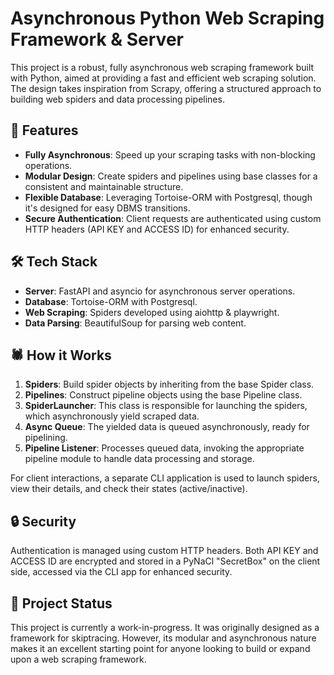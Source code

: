 # Asynchronous Python Web Scraping Framework & Server

This project is a robust, fully asynchronous web scraping framework built with Python, aimed at providing a fast and efficient web scraping solution. The design takes inspiration from Scrapy, offering a structured approach to building web spiders and data processing pipelines.

## 🚀 Features

- **Fully Asynchronous**: Speed up your scraping tasks with non-blocking operations.
- **Modular Design**: Create spiders and pipelines using base classes for a consistent and maintainable structure.
- **Flexible Database**: Leveraging Tortoise-ORM with Postgresql, though it's designed for easy DBMS transitions.
- **Secure Authentication**: Client requests are authenticated using custom HTTP headers (API KEY and ACCESS ID) for enhanced security.

## 🛠️ Tech Stack

- **Server**: FastAPI and asyncio for asynchronous server operations.
- **Database**: Tortoise-ORM with Postgresql.
- **Web Scraping**: Spiders developed using aiohttp & playwright.
- **Data Parsing**: BeautifulSoup for parsing web content.

## 🕷️ How it Works

1. **Spiders**: Build spider objects by inheriting from the base Spider class.
2. **Pipelines**: Construct pipeline objects using the base Pipeline class.
3. **SpiderLauncher**: This class is responsible for launching the spiders, which asynchronously yield scraped data.
4. **Async Queue**: The yielded data is queued asynchronously, ready for pipelining.
5. **Pipeline Listener**: Processes queued data, invoking the appropriate pipeline module to handle data processing and storage.

For client interactions, a separate CLI application is used to launch spiders, view their details, and check their states (active/inactive).

## 🔒 Security

Authentication is managed using custom HTTP headers. Both API KEY and ACCESS ID are encrypted and stored in a PyNaCl "SecretBox" on the client side, accessed via the CLI app for enhanced security.

## 🚧 Project Status

This project is currently a work-in-progress. It was originally designed as a framework for skiptracing. However, its modular and asynchronous nature makes it an excellent starting point for anyone looking to build or expand upon a web scraping framework.